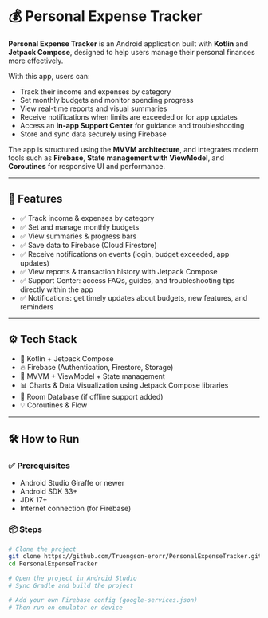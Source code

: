 # 💰 Personal Expense Tracker

**Personal Expense Tracker** is an Android application built with **Kotlin** and **Jetpack Compose**, designed to help users manage their personal finances more effectively.

With this app, users can:

- Track their income and expenses by category  
- Set monthly budgets and monitor spending progress  
- View real-time reports and visual summaries  
- Receive notifications when limits are exceeded or for app updates  
- Access an **in-app Support Center** for guidance and troubleshooting  
- Store and sync data securely using Firebase  

The app is structured using the **MVVM architecture**, and integrates modern tools such as **Firebase**, **State management with ViewModel**, and **Coroutines** for responsive UI and performance.

---

## 📱 Features

- ✅ Track income & expenses by category  
- ✅ Set and manage monthly budgets  
- ✅ View summaries & progress bars  
- ✅ Save data to Firebase (Cloud Firestore)  
- ✅ Receive notifications on events (login, budget exceeded, app updates)  
- ✅ View reports & transaction history with Jetpack Compose  
- ✅ Support Center: access FAQs, guides, and troubleshooting tips directly within the app  
- ✅ Notifications: get timely updates about budgets, new features, and reminders  

---

## ⚙️ Tech Stack

- 🧠 Kotlin + Jetpack Compose  
- 🔥 Firebase (Authentication, Firestore, Storage)  
- 🧭 MVVM + ViewModel + State management  
- 📊 Charts & Data Visualization using Jetpack Compose libraries  
- 💾 Room Database (if offline support added)  
- 💡 Coroutines & Flow  

---

## 🛠️ How to Run

### ✅ Prerequisites

- Android Studio Giraffe or newer  
- Android SDK 33+  
- JDK 17+  
- Internet connection (for Firebase)

### 📦 Steps

```bash
# Clone the project
git clone https://github.com/Truongson-erorr/PersonalExpenseTracker.git
cd PersonalExpenseTracker

# Open the project in Android Studio
# Sync Gradle and build the project

# Add your own Firebase config (google-services.json)
# Then run on emulator or device
